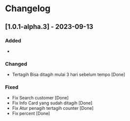 # Changelog

## [1.0.1-alpha.3] - 2023-09-13

### Added
- 

### Changed
- Tertagih Bisa ditagih mulai 3 hari sebelum tempo [Done]

### Fixed
- Fix Search customer [Done]
- Fix Info Card yang sudah ditagih [Done]
- Fix Atur penagih tertagih counter [Done]
- Fix percent [Done]